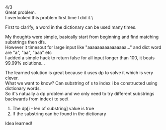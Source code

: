 4/3\
Great problem.\
I overlooked this problem first time I did it.\

First to clarify, a word in the dictionary can be used many times.

My thoughts were simple, basically start from beginning and find matching substrings then dfs.\
However it timesout for large input like "aaaaaaaaaaaaaaaa..." and dict word are "a", "aa", "aaa" etc\
I added a simple hack to return false for all input longer than 100, it beats 99.99% solutions...

The learned solution is great because it uses dp to solve it which is very clever.\
What we want to know? Can substring of s to index i be constructed using dictionary words.\
So it's natually a dp problem and we only need to try different substrings backwards from index i to see\
1. The dp[i - len of substring] value is true
2. If the substring can be found in the dictionary

Idea learned!
